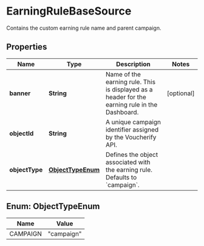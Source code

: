 

# EarningRuleBaseSource

Contains the custom earning rule name and parent campaign.

## Properties

| Name | Type | Description | Notes |
|------------ | ------------- | ------------- | -------------|
|**banner** | **String** | Name of the earning rule. This is displayed as a header for the earning rule in the Dashboard. |  [optional] |
|**objectId** | **String** | A unique campaign identifier assigned by the Voucherify API. |  |
|**objectType** | [**ObjectTypeEnum**](#ObjectTypeEnum) | Defines the object associated with the earning rule. Defaults to &#x60;campaign&#x60;. |  |



## Enum: ObjectTypeEnum

| Name | Value |
|---- | -----|
| CAMPAIGN | &quot;campaign&quot; |



